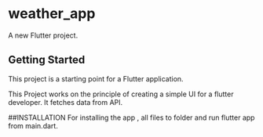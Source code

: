 # weather_app

A new Flutter project.

## Getting Started

This project is a starting point for a Flutter application.

This Project works on the principle of creating a simple UI for a flutter developer. It fetches data from API.

##INSTALLATION
For installing the app , all files to folder and run flutter app from main.dart.
